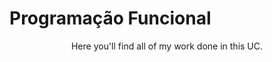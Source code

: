 <h1>Programação Funcional</h1>
<p align="center">Here you'll find all of my work done in this UC.</p>